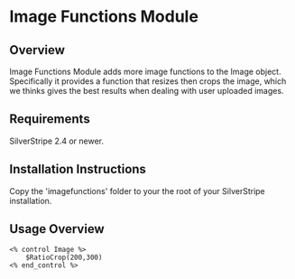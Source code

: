 # Image Functions Module

## Overview

Image Functions Module adds more image functions to the Image object. Specifically it provides a function that resizes then crops the image, which we thinks gives the best results when dealing with user uploaded images.

## Requirements

SilverStripe 2.4 or newer.

## Installation Instructions

Copy the 'imagefunctions' folder to your the root of your SilverStripe installation.

## Usage Overview

	<% control Image %>
		$RatioCrop(200,300)
	<% end_control %>